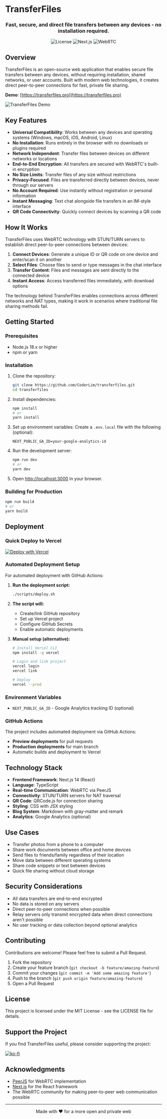 # TransferFiles

<div align="center">
  <h3>Fast, secure, and direct file transfers between any devices - no installation required.</h3>
  
  ![License](https://img.shields.io/github/license/yourusername/transferfiles)
  ![Next.js](https://img.shields.io/badge/Next.js-14.2.4-blue)
  ![WebRTC](https://img.shields.io/badge/WebRTC-Powered-green)
</div>

## Overview

TransferFiles is an open-source web application that enables secure file transfers between any devices, without requiring installation, shared networks, or user accounts. Built with modern web technologies, it creates direct peer-to-peer connections for fast, private file sharing.

**Demo**: [https://transferfiles.pro](https://transferfiles.pro)

![TransferFiles Demo](public/images/demo.png)

## Key Features

- **Universal Compatibility**: Works between any devices and operating systems (Windows, macOS, iOS, Android, Linux)
- **No Installation**: Runs entirely in the browser with no downloads or plugins required
- **Network Independent**: Transfer files between devices on different networks or locations
- **End-to-End Encryption**: All transfers are secured with WebRTC's built-in encryption
- **No Size Limits**: Transfer files of any size without restrictions
- **Privacy-Focused**: Files are transferred directly between devices, never through our servers
- **No Account Required**: Use instantly without registration or personal information
- **Instant Messaging**: Text chat alongside file transfers in an IM-style interface
- **QR Code Connectivity**: Quickly connect devices by scanning a QR code

## How It Works

TransferFiles uses WebRTC technology with STUN/TURN servers to establish direct peer-to-peer connections between devices:

1. **Connect Devices**: Generate a unique ID or QR code on one device and enter/scan it on another
2. **Select Files**: Choose files to send or type messages in the chat interface
3. **Transfer Content**: Files and messages are sent directly to the connected device
4. **Instant Access**: Access transferred files immediately, with download options

The technology behind TransferFiles enables connections across different networks and NAT types, making it work in scenarios where traditional file sharing methods fail.

## Getting Started

### Prerequisites

- Node.js 18.x or higher
- npm or yarn

### Installation

1. Clone the repository:
   ```bash
   git clone https://github.com/CoderLim/transferfiles.git
   cd transferfiles
   ```

2. Install dependencies:
   ```bash
   npm install
   # or
   yarn install
   ```

3. Set up environment variables:
   Create a `.env.local` file with the following (optional):
   ```
   NEXT_PUBLIC_GA_ID=your-google-analytics-id
   ```

4. Run the development server:
   ```bash
   npm run dev
   # or
   yarn dev
   ```

5. Open [http://localhost:3000](http://localhost:3000) in your browser.

### Building for Production

```bash
npm run build
# or
yarn build
```

## Deployment

### Quick Deploy to Vercel

[![Deploy with Vercel](https://vercel.com/button)](https://vercel.com/new/clone?repository-url=https://github.com/CoderLim/transferfiles)

### Automated Deployment Setup

For automated deployment with GitHub Actions:

1. **Run the deployment script:**
   ```bash
   ./scripts/deploy.sh
   ```

2. **The script will:**
   - Create/link GitHub repository
   - Set up Vercel project
   - Configure GitHub Secrets
   - Enable automatic deployments

3. **Manual setup (alternative):**
   ```bash
   # Install Vercel CLI
   npm install -g vercel
   
   # Login and link project
   vercel login
   vercel link
   
   # Deploy
   vercel --prod
   ```

### Environment Variables

- `NEXT_PUBLIC_GA_ID` - Google Analytics tracking ID (optional)

### GitHub Actions

The project includes automated deployment via GitHub Actions:
- **Preview deployments** for pull requests  
- **Production deployments** for main branch
- Automatic builds and deployment to Vercel

## Technology Stack

- **Frontend Framework**: Next.js 14 (React)
- **Language**: TypeScript
- **Real-time Communication**: WebRTC via PeerJS
- **Connectivity**: STUN/TURN servers for NAT traversal
- **QR Code**: QRCode.js for connection sharing
- **Styling**: CSS with JSX styling
- **Blog System**: Markdown with gray-matter and remark
- **Analytics**: Google Analytics (optional)

## Use Cases

- Transfer photos from a phone to a computer
- Share work documents between office and home devices
- Send files to friends/family regardless of their location
- Move data between different operating systems
- Share code snippets or text between devices
- Quick file sharing without cloud storage

## Security Considerations

- All data transfers are end-to-end encrypted
- No data is stored on any servers
- Direct peer-to-peer connections when possible
- Relay servers only transmit encrypted data when direct connections aren't possible
- No user tracking or data collection beyond optional analytics

## Contributing

Contributions are welcome! Please feel free to submit a Pull Request.

1. Fork the repository
2. Create your feature branch (`git checkout -b feature/amazing-feature`)
3. Commit your changes (`git commit -m 'Add some amazing feature'`)
4. Push to the branch (`git push origin feature/amazing-feature`)
5. Open a Pull Request

## License

This project is licensed under the MIT License - see the LICENSE file for details.

## Support the Project

If you find TransferFiles useful, please consider supporting the project:

[![ko-fi](https://ko-fi.com/img/githubbutton_sm.svg)](https://ko-fi.com/CoderLim)

## Acknowledgments

- [PeerJS](https://peerjs.com/) for WebRTC implementation
- [Next.js](https://nextjs.org/) for the React framework
- The WebRTC community for making peer-to-peer web communication possible

---

<p align="center">
  Made with ❤️ for a more open and private web
</p> 